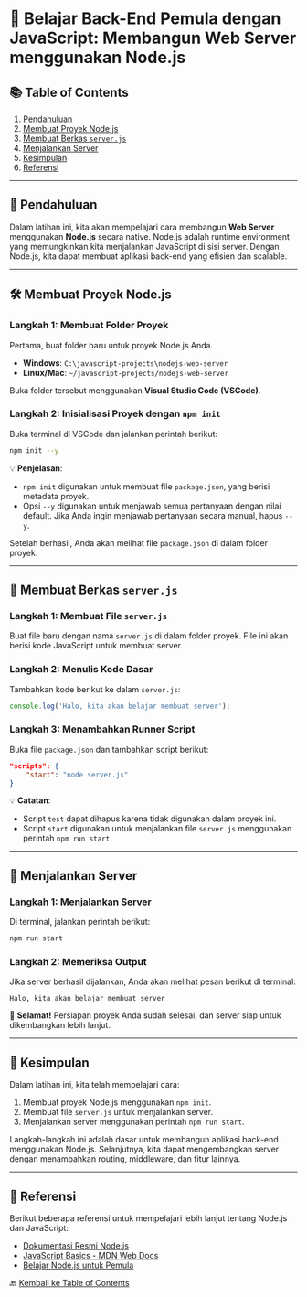 # 🚀 Belajar Back-End Pemula dengan JavaScript: Membangun Web Server menggunakan Node.js

## 📚 Table of Contents
1. [Pendahuluan](#pendahuluan)
2. [Membuat Proyek Node.js](#membuat-proyek-nodejs)
3. [Membuat Berkas `server.js`](#membuat-berkas-serverjs)
4. [Menjalankan Server](#menjalankan-server)
5. [Kesimpulan](#kesimpulan)
6. [Referensi](#referensi)

---

## 🎯 Pendahuluan
Dalam latihan ini, kita akan mempelajari cara membangun **Web Server** menggunakan **Node.js** secara native. Node.js adalah runtime environment yang memungkinkan kita menjalankan JavaScript di sisi server. Dengan Node.js, kita dapat membuat aplikasi back-end yang efisien dan scalable.

---

## 🛠️ Membuat Proyek Node.js

### Langkah 1: Membuat Folder Proyek
Pertama, buat folder baru untuk proyek Node.js Anda.  
- **Windows**: `C:\javascript-projects\nodejs-web-server`  
- **Linux/Mac**: `~/javascript-projects/nodejs-web-server`  

Buka folder tersebut menggunakan **Visual Studio Code (VSCode)**.

### Langkah 2: Inisialisasi Proyek dengan `npm init`
Buka terminal di VSCode dan jalankan perintah berikut:  
```bash
npm init --y
```

💡 **Penjelasan**:  
- `npm init` digunakan untuk membuat file `package.json`, yang berisi metadata proyek.  
- Opsi `--y` digunakan untuk menjawab semua pertanyaan dengan nilai default. Jika Anda ingin menjawab pertanyaan secara manual, hapus `--y`.

Setelah berhasil, Anda akan melihat file `package.json` di dalam folder proyek.

---

## 📝 Membuat Berkas `server.js`

### Langkah 1: Membuat File `server.js`
Buat file baru dengan nama `server.js` di dalam folder proyek. File ini akan berisi kode JavaScript untuk membuat server.

### Langkah 2: Menulis Kode Dasar
Tambahkan kode berikut ke dalam `server.js`:  
```javascript
console.log('Halo, kita akan belajar membuat server');
```

### Langkah 3: Menambahkan Runner Script
Buka file `package.json` dan tambahkan script berikut:  
```json
"scripts": {
    "start": "node server.js"
}
```

💡 **Catatan**:  
- Script `test` dapat dihapus karena tidak digunakan dalam proyek ini.  
- Script `start` digunakan untuk menjalankan file `server.js` menggunakan perintah `npm run start`.

---

## 🚀 Menjalankan Server

### Langkah 1: Menjalankan Server
Di terminal, jalankan perintah berikut:  
```bash
npm run start
```

### Langkah 2: Memeriksa Output
Jika server berhasil dijalankan, Anda akan melihat pesan berikut di terminal:  
```
Halo, kita akan belajar membuat server
```

🎉 **Selamat!** Persiapan proyek Anda sudah selesai, dan server siap untuk dikembangkan lebih lanjut.

---

## 🏁 Kesimpulan
Dalam latihan ini, kita telah mempelajari cara:  
1. Membuat proyek Node.js menggunakan `npm init`.  
2. Membuat file `server.js` untuk menjalankan server.  
3. Menjalankan server menggunakan perintah `npm run start`.  

Langkah-langkah ini adalah dasar untuk membangun aplikasi back-end menggunakan Node.js. Selanjutnya, kita dapat mengembangkan server dengan menambahkan routing, middleware, dan fitur lainnya.

---

## 📖 Referensi
Berikut beberapa referensi untuk mempelajari lebih lanjut tentang Node.js dan JavaScript:  
- [Dokumentasi Resmi Node.js](https://nodejs.org/en/docs/)  
- [JavaScript Basics - MDN Web Docs](https://developer.mozilla.org/en-US/docs/Web/JavaScript/Guide)  
- [Belajar Node.js untuk Pemula](https://www.dicoding.com/academies/256)  

🔙 [Kembali ke Table of Contents](#-table-of-contents)
